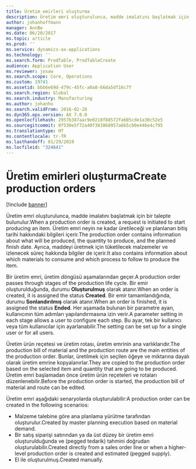 ```yaml
---
title: Üretim emirleri oluşturma
description: Üretim emri oluşturulunca, madde imalatını başlatmak için bir talepte bulunulur. Üretim emri neyin ne kadar üretileceği ve planlanan bitiş tarihi hakkındaki bilgileri içerir. Ayrıca, maddeyi üretmek için tüketilecek malzemeler ve izlenecek süreç hakkında bilgiler de içerir.
author: johanhoffmann
manager: AnnBe
ms.date: 06/20/2017
ms.topic: article
ms.prod: ''
ms.service: dynamics-ax-applications
ms.technology: ''
ms.search.form: ProdTable, ProdTableCreate
audience: Application User
ms.reviewer: josaw
ms.search.scope: Core, Operations
ms.custom: 19741
ms.assetid: bbb6e69d-479c-45fc-a0a8-66da5df16c7f
ms.search.region: Global
ms.search.industry: Manufacturing
ms.author: johanho
ms.search.validFrom: 2016-02-28
ms.dyn365.ops.version: AX 7.0.0
ms.openlocfilehash: 2957b387aac9e0218f88572fa605cde1a30c52e5
ms.sourcegitcommit: 0f530e5f72a40f383868957a6b5cb0e446e4c795
ms.translationtype: HT
ms.contentlocale: tr-TR
ms.lasthandoff: 01/29/2019
ms.locfileid: "324641"
---
```

# <a name="create-production-orders"></a><span data-ttu-id="2f008-105">Üretim emirleri oluşturma</span><span class="sxs-lookup"><span data-stu-id="2f008-105">Create production orders</span></span>

[!include [banner](../includes/banner.md)]

<span data-ttu-id="2f008-106">Üretim emri oluşturulunca, madde imalatını başlatmak için bir talepte bulunulur.</span><span class="sxs-lookup"><span data-stu-id="2f008-106">When a production order is created, a request is initiated to start producing an item.</span></span> <span data-ttu-id="2f008-107">Üretim emri neyin ne kadar üretileceği ve planlanan bitiş tarihi hakkındaki bilgileri içerir.</span><span class="sxs-lookup"><span data-stu-id="2f008-107">The production order contains information about what will be produced, the quantity to produce, and the planned finish date.</span></span> <span data-ttu-id="2f008-108">Ayrıca, maddeyi üretmek için tüketilecek malzemeler ve izlenecek süreç hakkında bilgiler de içerir.</span><span class="sxs-lookup"><span data-stu-id="2f008-108">It also contains information about which materials to consume and which process to follow to produce the item.</span></span>

<span data-ttu-id="2f008-109">Bir üretim emri, üretim döngüsü aşamalarından geçer.</span><span class="sxs-lookup"><span data-stu-id="2f008-109">A production order passes through stages of the production life cycle.</span></span> <span data-ttu-id="2f008-110">Bir emir oluşturulduğunda, durumu **Oluşturulmuş** olarak atanır.</span><span class="sxs-lookup"><span data-stu-id="2f008-110">When an order is created, it is assigned the status **Created**.</span></span> <span data-ttu-id="2f008-111">Bir emir tamamlandığında, durumu **Sonlandırılmış** olarak atanır.</span><span class="sxs-lookup"><span data-stu-id="2f008-111">When an order is finished, it is assigned the status **Ended**.</span></span> <span data-ttu-id="2f008-112">Her aşamada bulunan bir parametre ayarı, kullanıcının tüm adımları yapılandırmasına izin verir.</span><span class="sxs-lookup"><span data-stu-id="2f008-112">A parameter setting in each stage allows a user to configure each step.</span></span> <span data-ttu-id="2f008-113">Bu ayar, tek bir kullanıcı veya tüm kullanıcılar için ayarlanabilir.</span><span class="sxs-lookup"><span data-stu-id="2f008-113">The setting can be set up for a single user or for all users.</span></span>

<span data-ttu-id="2f008-114">Üretim ürün reçetesi ve üretim rotası, üretim emrinin ana varlıklarıdır.</span><span class="sxs-lookup"><span data-stu-id="2f008-114">The production bill of material and the production route are the main entities of the production order.</span></span> <span data-ttu-id="2f008-115">Bunlar, üretilmek için seçilen öğeye ve miktarına dayalı olarak üretim emrine kopyalanırlar.</span><span class="sxs-lookup"><span data-stu-id="2f008-115">They are copied to the production order based on the selected item and quantity that are going to be produced.</span></span> <span data-ttu-id="2f008-116">Üretim emri başlamadan önce üretim ürün reçeteleri ve rotaları düzenlenebilir.</span><span class="sxs-lookup"><span data-stu-id="2f008-116">Before the production order is started, the production bill of material and route can be edited.</span></span>

<span data-ttu-id="2f008-117">Üretim emri aşağıdaki senaryolarda oluşturulabilir:</span><span class="sxs-lookup"><span data-stu-id="2f008-117">A production order can be created in the following scenarios:</span></span>

-   <span data-ttu-id="2f008-118">Malzeme talebine göre ana planlama yürütme tarafından oluşturulur.</span><span class="sxs-lookup"><span data-stu-id="2f008-118">Created by master planning execution based on material demand.</span></span>
-   <span data-ttu-id="2f008-119">Bir satış siparişi satırından ya da üst düzey bir üretim emri oluşturulduğunda ve (pegged tedarik) tahmini doğrudan oluşturulabilir.</span><span class="sxs-lookup"><span data-stu-id="2f008-119">Created directly from a sales order line or when a higher-level production order is created and estimated (pegged supply).</span></span>
-   <span data-ttu-id="2f008-120">El ile oluşturulmuş.</span><span class="sxs-lookup"><span data-stu-id="2f008-120">Created manually.</span></span>




